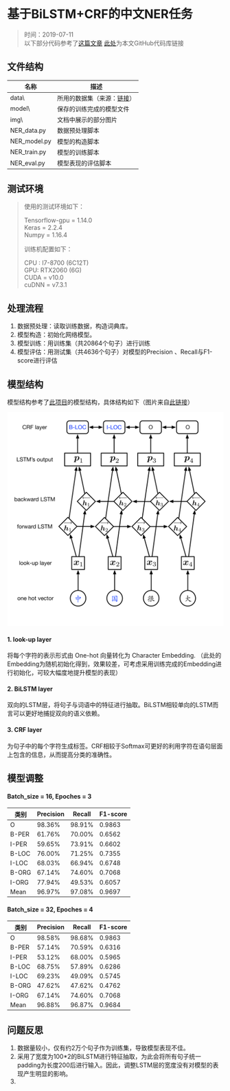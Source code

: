 # 基于BiLSTM+CRF的中文NER任务

> 时间：2019-07-11  
> 以下部分代码参考了[这篇文章](https://www.jianshu.com/p/6668b965583e)
> [此处](https://github.com/EricZhu-42/NJU_NLP_SummerCamp_2019/tree/master/Week_2/7.8-7.14_NER)为本文GitHub代码库链接

## 文件结构

|   名称   |  描述    |
| ---- | ---- |
|   data\   | 所用的数据集（来源：[链接](https://github.com/zjy-ucas/ChineseNER)） |
|   model\   |  保存的训练完成的模型文件    |
| img\ | 文档中展示的部分图片 |
| NER_data.py | 数据预处理脚本 |
| NER_model.py | 模型的构造脚本 |
| NER_train.py | 模型的训练脚本 |
| NER_eval.py | 模型表现的评估脚本 |
## 测试环境
>使用的测试环境如下：
>
>Tensorflow-gpu = 1.14.0  
>Keras = 2.2.4  
>Numpy = 1.16.4    
>
>训练机配置如下：
>
>CPU : I7-8700 (6C12T)   
>​GPU: RTX2060 (6G)    
>​CUDA = v10.0   
>​cuDNN = v7.3.1  

## 处理流程

1. 数据预处理：读取训练数据，构造词典库。
2. 模型构造：初始化网络模型。
3. 模型训练：用训练集（共20864个句子）进行训练
4. 模型评估：用测试集（共4636个句子）对模型的Precision 、Recall与F1-score进行评估

## 模型结构

模型结构参考了[此项目](https://github.com/Determined22/zh-NER-TF)的模型结构，具体结构如下（图片来自[此链接](https://github.com/Determined22/zh-NER-TF/tree/master/pics)）

![图片](img/pic1.png)

#### 1. look-up layer

将每个字符的表示形式由 One-hot 向量转化为 Character Embedding. （此处的Embedding为随机初始化得到，效果较差，可考虑采用训练完成的Embedding进行初始化，可较大幅度地提升模型的表现）

#### 2. BiLSTM layer

双向的LSTM层，将句子与词语中的特征进行抽取。BiLSTM相较单向的LSTM而言可以更好地捕捉双向的语义依赖。

#### 3. CRF layer

为句子中的每个字符生成标签。CRF相较于Softmax可更好的利用字符在语句层面上包含的信息，从而提高分类的准确性。

## 模型调整

#### Batch_size = 16, Epoches = 3

| 类别  | Precision | Recall | F1-score |
| ----- | --------- | ------ | -------- |
| O     | 98.36%    | 98.91% | 0.9863   |
| B-PER | 61.76%    | 70.00% | 0.6562   |
| I-PER | 59.65%    | 73.91% | 0.6602   |
| B-LOC | 76.00%    | 71.25% | 0.7355   |
| I-LOC | 68.03%    | 66.94% | 0.6748   |
| B-ORG | 67.14%    | 74.60% | 0.7068   |
| I-ORG | 77.94%    | 49.53% | 0.6057   |
| Mean  | 96.97%    | 97.08% | 0.9697   |

#### Batch_size = 32, Epoches = 4

| 类别  | Precision | Recall | F1-score |
| ----- | --------- | ------ | -------- |
| O     | 98.58%    | 98.68% | 0.9863   |
| B-PER | 57.14%    | 70.59% | 0.6316   |
| I-PER | 53.12%    | 68.00% | 0.5965   |
| B-LOC | 68.75%    | 57.89% | 0.6286   |
| I-LOC | 69.23%    | 49.09% | 0.5745   |
| B-ORG | 47.62%    | 47.62% | 0.4762   |
| I-ORG | 67.14%    | 74.60% | 0.7068   |
| Mean  | 96.88%    | 96.87% | 0.9684   |

## 问题反思

1. 数据量较小，仅有约2万个句子作为训练集，导致模型表现不佳。
2. 采用了宽度为100*2的BiLSTM进行特征抽取，为此会将所有句子统一padding为长度200后进行输入。因此，调整LSTM层的宽度没有对模型的表现产生明显的影响。
3. 


